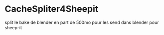 # CacheSpliter4Sheepit
split le bake de blender en part de 500mo pour les send dans  blender pour sheep-it

